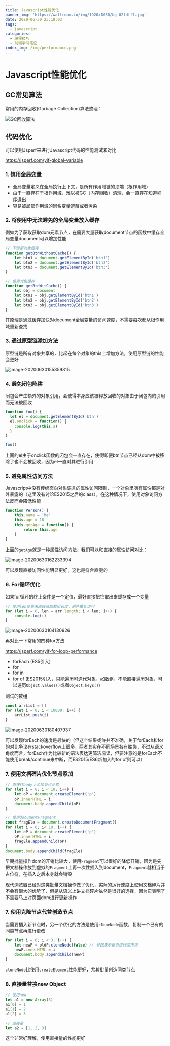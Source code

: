 ```yaml
---
title: Javascript性能优化
banner_img: 'https://wallroom.io/img/1920x1080/bg-02fdff7.jpg'
date: 2020-06-30 23:18:03
tags:
  - javascript
categories:
  - 编程技巧
  - 前端学习笔记
index_img: /img/performance.png
---
```


# Javascript性能优化

## GC常见算法

常用的内存回收(Garbage Collection)算法整理：

![GC回收算法](https://cdn.jsdelivr.net/gh/Yikhan/ImageHost/blog/GC回收算法.png)

## 代码优化

可以使用Jsperf来进行Javascript代码的性能测试和对比

<https://jsperf.com/yif-global-variable>

### 1. 慎用全局变量

- 全局变量定义在全局执行上下文，是所有作用域链的顶端（根作用域）
- 由于一直存在于根作用域，难以被GC（内存回收）清理，会一直存在知道程序退出
- 容易被局部作用域的同名变量遮蔽或者污染

### 2. 将使用中无法避免的全局变量放入缓存

例如为了获取获取dom元素节点，在需要大量获取document节点的函数中缓存全局变量document可以增加性能

```js
// 不使用对象缓存
function getBtnWithoutCache() {
    let btn1 = document.getElementById('btn1')
    let btn2 = document.getElementById('btn2')
    let btn3 = document.getElementById('btn3')
}

// 使用对象缓存
function getBtnWitCache() {
    let obj = document
    let btn1 = obj.getElementById('btn1')
    let btn2 = obj.getElementById('btn2')
    let btn3 = obj.getElementById('btn3')
}
```

其原理是通过缓存加快对document全局变量的访问速度，不需要每次都从根作用域重新查找

### 3. 通过原型链添加方法

原型链是所有对象共享的，比起在每个对象的this上增加方法，使用原型链的性能会更好

![image-20200630155359315](https://cdn.jsdelivr.net/gh/Yikhan/ImageHost/blog/image-20200630155359315.png)

### 4. 避免闭包陷阱

闭包会产生额外的对象引用，会使得本身应该被释放回收的对象由于闭包内的引用而无法被回收

```js
function foo() {
  let el = document.getElementById('btn')
  el.onclick = function() {
    console.log(this.a)
  }
}

foo()
```

上面的el由于onclick函数的闭包会一直存在，使得即便btn节点已经从dom中被移除了也不会被回收，因为el一直对其进行引用

### 5. 避免属性访问方法

Javascript中没有传统面向对象语言的属性访问限制，一个对象里所有属性都是对外暴露的（这里没有讨论ES2015之后的class），在这种情况下，使用对象访问方法反而会降低性能

```js
function Person() {
    this.name = 'Me'
    this.age = 18
    this.getAge = function() {
        return this.age
    }
}
```

上面的`getAge`就是一种属性访问方法，我们可以和直接的属性访问对比：

![image-20200630162233394](https://cdn.jsdelivr.net/gh/Yikhan/ImageHost/blog/image-20200630162233394.png)

可以发现直接访问性能明显更好，这也是符合直觉的

### 6. For循环优化

如果for循环的终止条件是一个定值，最好直接把它取出来缓存成一个变量

```js
// 使用len变量来直接获取数组长度，避免重复访问
for (let i = 0, len = arr.length; i < len; i++) {
    console.log(i)
}
```

![image-20200630164130926](https://cdn.jsdelivr.net/gh/Yikhan/ImageHost/blog/image-20200630164130926.png)

再对比一下常用的四种for方法

<https://jsperf.com/yif-for-loop-performance>

- forEach (ES5引入)
- for
- for in
- for of (ES2015引入，只能遍历可迭代对象，如数组，不能直接遍历对象，可以遍历`Object.values()`或者`Object.keys()`)

测试的数组

```js
const arrList = []
for (let i = 0; i < 10000; i++) {
    arrList.push(i)
}
```

![image-20200630180407937](https://cdn.jsdelivr.net/gh/Yikhan/ImageHost/blog/image-20200630180407937.png)

可以发现forEach的速度是最快的（但这个结果或许并不准确，关于forEach和for的对比争论在stackoverflow上很多，两者其实在不同场景各有胜负，不过从语义角度而言，forEach作为比较新的语法表达更简洁易读，但要注意的是forEach不能使用break/continue来中断，而ES2015/ES6新加入的for of则可以）

### 7. 使用文档碎片优化节点添加

```js
// 直接往body上添加节点元素
for (let i = 0; i < 10; i++) {
    let oP = document.createElement('p')
    oP.innerHTML = i
    document.body.appendChild(oP)
}

// 使用documentFragment
const fragEle = document.createDocumentFragment()
for (let i = 0; i< 10; i++) {
    let oP = document.createElement('p')
    oP.innerHTML = i
    fragEle.appendChild(oP)
}
document.body.appendChild(fragEle)
```

早期批量操作dom的开销比较大，使用`Fragment`可以很好的降低开销，因为是先把文档操作放到虚拟的`Fragment`上再一次性插入到document，`Fragment`就相当于占位符，在插入之后本身就会销毁

现代浏览器已经对这类批量文档操作做了优化，实际的运行速度上使用文档碎片并不会有很大的优势了，但是从语义上讲文档碎片依然是很好的选择，因为它表明了不需要马上对页面dom进行更新操作

### 7. 使用克隆节点代替创造节点

当需要插入新节点时，另一个优化的方法是使用`cloneNode`函数，复制一个已有的同类节点再进行更改

```js
for (let i = 0; i < 3; i++) {
    let newP = oldP.cloneNode(false) // 参数表示是否进行深拷贝
    newP.innerHTML = i
    document.body.appendChild(newP)
}
```

`cloneNode`比使用`createElement`性能更好，尤其批量创造同类节点

### 8. 直接量替换new Object

```js
// 使用new
let a1 = new Array(3)
a1[0] = 1
a1[1] = 2
a1[2] = 3

// 直接量
let a2 = [1, 2, 3]
```

这个非常好理解，使用直接量的性能更好
